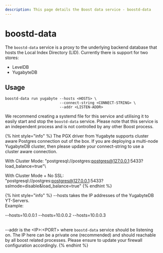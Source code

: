 ```yaml
---
description: This page details the Boost data service - boostd-data
---
```


# boostd-data

The `boostd-data` service is a proxy to the underlying backend database that hosts the Local Index Directory (LID). Currently there is support for two stores:

* LevelDB
* YugabyteDB

## Usage

```
boostd-data run yugabyte --hosts <HOSTS> \
                         --connect-string <CONNECT-STRING> \
                         --addr <LISTEN-ADDR>
```

We recommend creating a systemd file for this service and utilising it to easily start and stop the `boostd-data` service. Please note that this service is an independent process and is not controlled by any other Boost process.

{% hint style="info" %}
The PGX driver from Yugabyte supports cluster aware Postgres connection out of the box. If you are deploying a multi-node YugabyteDB cluster, then please update your connect-string to use a cluster aware connection.



With Cluster Mode: "postgresql://postgres:postgres@127.0.0.1:5433?load\_balance=true"\


With Cluster Mode + No SSL: "postgresql://postgres:postgres@127.0.0.1:5433?sslmode=disable\&load\_balance=true"
{% endhint %}

{% hint style="info" %}
\--hosts takes the IP addresses of the YugabyteDB YT-Servers.\
Example:

&#x20;\--hosts=10.0.0.1 --hosts=10.0.0.2 --hosts=10.0.0.3

\
\--addr is the \<IP>:\<PORT> where `boostd-data` service should be listening on. The IP here can be a private one (recommended) and should reachable by all boost related processes. Please ensure to update your firewall configuration accordingly.
{% endhint %}
